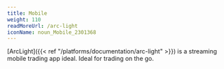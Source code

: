 ```yaml
---
title: Mobile
weight: 110
readMoreUrl: /arc-light
iconName: noun_Mobile_2301368
---
```


[ArcLight]({{< ref "/platforms/documentation/arc-light" >}}) is a streaming mobile trading app ideal. Ideal for trading on the go.
